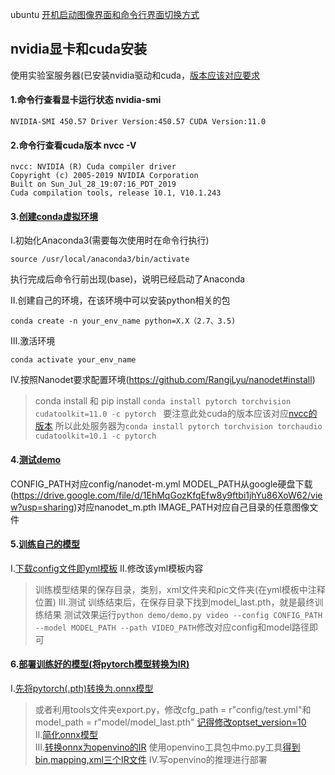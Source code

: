 ubuntu [开机启动图像界面和命令行界面切换方式](https://blog.csdn.net/londa/article/details/90905575)

## nvidia显卡和cuda安装
使用实验室服务器(已安装nvidia驱动和cuda，[版本应该对应要求](https://github.com/RangiLyu/nanodet#requirements)
#### 1.命令行查看显卡运行状态 nvidia-smi
```
NVIDIA-SMI 450.57 Driver Version:450.57 CUDA Version:11.0
```
#### 2.命令行查看cuda版本 nvcc -V
```
nvcc: NVIDIA (R) Cuda compiler driver
Copyright (c) 2005-2019 NVIDIA Corporation
Built on Sun_Jul_28_19:07:16_PDT_2019
Cuda compilation tools, release 10.1, V10.1.243
```
#### 3.[创建conda虚拟环境](http://202.120.54.12/?p=840)

I.初始化Anaconda3(需要每次使用时在命令行执行)
```
source /usr/local/anaconda3/bin/activate
```
执行完成后命令行前出现(base)，说明已经启动了Anaconda

II.创建自己的环境，在该环境中可以安装python相关的包
```
conda create -n your_env_name python=X.X（2.7、3.5)
```

III.激活环境
```
conda activate your_env_name
```

IV.按照Nanodet要求配置环境(https://github.com/RangiLyu/nanodet#install)
> conda install 和 pip install
```conda install pytorch torchvision cudatoolkit=11.0 -c pytorch ```
> 要注意此处cuda的版本应该对应[nvcc的版本](https://zhuanlan.zhihu.com/p/163222176)
  所以此处服务器为`conda install pytorch torchvision torchaudio cudatoolkit=10.1 -c pytorch`



#### 4.[测试demo](https://github.com/RangiLyu/nanodet#pytorch-demo)
CONFIG_PATH对应config/nanodet-m.yml
MODEL_PATH从google硬盘下载(https://drive.google.com/file/d/1EhMqGozKfqEfw8y9ftbi1jhYu86XoW62/view?usp=sharing)对应nanodet_m.pth
IMAGE_PATH对应自己目录的任意图像文件

#### 5.[训练自己的模型](https://github.com/RangiLyu/nanodet#how-to-train)

I.[下载config文件即yml模板](https://github.com/RangiLyu/nanodet/blob/main/config/nanodet_custom_xml_dataset.yml)
II.修改该yml模板内容 
> 训练模型结果的保存目录，类别，xml文件夹和pic文件夹(在yml模板中注释位置)
III.测试 
> 训练结束后，在保存目录下找到model_last.pth，就是最终训练结果 
  测试效果运行`python demo/demo.py video --config CONFIG_PATH --model MODEL_PATH --path VIDEO_PATH`修改对应config和model路径即可

#### 6.[部署训练好的模型(将pytorch模型转换为IR)](https://github.com/RangiLyu/nanodet#how-to-deploy)

I.[先将pytorch(.pth)转换为.onnx模型](https://convertmodel.com/)  
> 或者利用tools文件夹export.py，修改cfg_path = r"config/test.yml"和model_path = r"model/model_last.pth"
  [记得修改optset_version=10](https://github.com/anhnktp/yolov5_openvino/issues/3)  
II.[简化onnx模型](https://github.com/daquexian/onnx-simplifier#python-version)   
III.[转换onnx为openvino的IR](https://docs.openvinotoolkit.org/cn/latest/openvino_docs_MO_DG_prepare_model_convert_model_Converting_Model.html)
> 使用openvino工具包中mo.py工具[得到bin,mapping,xml三个IR文件](https://docs.openvinotoolkit.org/cn/latest/openvino_docs_MO_DG_prepare_model_convert_model_Convert_Model_From_ONNX.html)
IV.写openvino的推理进行部署


